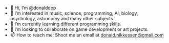 - 👋 Hi, I’m @donalddop
- 👀 I’m interested in music, science, programming, AI, biology, psychology, astronomy and many other subjects.
- 🌱 I’m currently learning different programming skills.
- 💞️ I’m looking to collaborate on game development or art projects.
- 📫 How to reach me: Shoot me an email at donald.nikkessen@gmail.com

<!---
donalddop/donalddop is a ✨ special ✨ repository because its `README.md` (this file) appears on your GitHub profile.
You can click the Preview link to take a look at your changes.
--->
